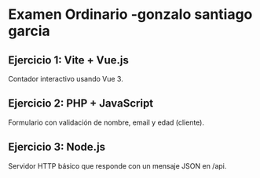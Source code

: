 # Examen Ordinario -gonzalo santiago garcia

## Ejercicio 1: Vite + Vue.js
Contador interactivo usando Vue 3.

## Ejercicio 2: PHP + JavaScript
Formulario con validación de nombre, email y edad (cliente).

## Ejercicio 3: Node.js
Servidor HTTP básico que responde con un mensaje JSON en /api.
